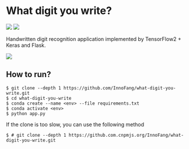 # What digit you write?

![](https://img.shields.io/badge/TensorFlow-2.1-orange) ![](https://img.shields.io/badge/Python-3.7-blue)

Handwritten digit recognition application implemented by TensorFlow2 + Keras and Flask.

![](https://cdn.jsdelivr.net/gh/innofang/jotter/source/waht-digit-you-write/screencast.gif)

## How to run?

```shell script
$ git clone --depth 1 https://github.com/InnoFang/what-digit-you-write.git
$ cd what-digit-you-write
$ conda create --name <env> --file requirements.txt
$ conda activate <env>
$ python app.py
```

If the clone is too slow, you can use the following method

```shell script
$ # git clone --depth 1 https://github.com.cnpmjs.org/InnoFang/what-digit-you-write.git 
```
